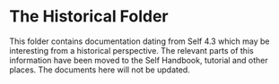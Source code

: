 The Historical Folder
=====================

This folder contains documentation dating from Self 4.3 which may be interesting from a historical perspective. The relevant parts of this information have been moved to the Self Handbook, tutorial and other places. The documents here will not be updated.

